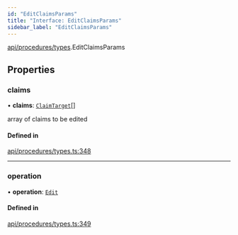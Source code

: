 ```yaml
---
id: "EditClaimsParams"
title: "Interface: EditClaimsParams"
sidebar_label: "EditClaimsParams"
---
```


[api/procedures/types](../../../../../modules/API/Procedures/Types/Types.md).EditClaimsParams

## Properties

### claims

• **claims**: [`ClaimTarget`](../../../../Types/ClaimTarget/ClaimTarget.md)[]

array of claims to be edited

#### Defined in

[api/procedures/types.ts:348](https://github.com/PolymeshAssociation/polymesh-sdk/blob/acc2284c/src/api/procedures/types.ts#L348)

___

### operation

• **operation**: [`Edit`](../../../../../enums/API/Procedures/Types/ClaimOperation/ClaimOperation.md#edit)

#### Defined in

[api/procedures/types.ts:349](https://github.com/PolymeshAssociation/polymesh-sdk/blob/acc2284c/src/api/procedures/types.ts#L349)
